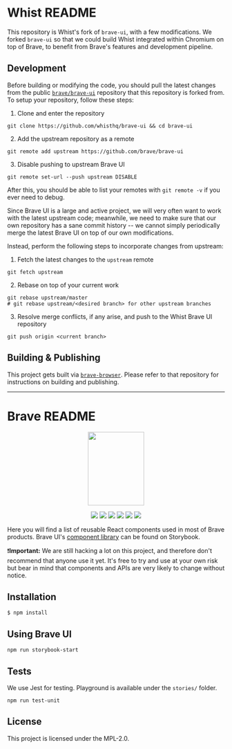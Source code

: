 # Whist README

This repository is Whist's fork of `brave-ui`, with a few modifications. We forked `brave-ui` so that we could build Whist integrated within Chromium on top of Brave, to benefit from Brave's features and development pipeline.

## Development

Before building or modifying the code, you should pull the latest changes from the public [`brave/brave-ui`](https://github.com/brave/brave-ui) repository that this repository is forked from. To setup your repository, follow these steps:

1. Clone and enter the repository

```
git clone https://github.com/whisthq/brave-ui && cd brave-ui
```

2. Add the upstream repository as a remote

```
git remote add upstream https://github.com/brave/brave-ui
```

3. Disable pushing to upstream Brave UI

```
git remote set-url --push upstream DISABLE
```

After this, you should be able to list your remotes with `git remote -v` if you ever need to debug.

Since Brave UI is a large and active project, we will very often want to work with the latest upstream code; meanwhile, we need to make sure that our own repository has a sane commit history -- we cannot simply periodically merge the latest Brave UI on top of our own modifications.

Instead, perform the following steps to incorporate changes from upstream:

1. Fetch the latest changes to the `upstream` remote

```
git fetch upstream
```

2. Rebase on top of your current work

```
git rebase upstream/master
# git rebase upstream/<desired branch> for other upstream branches
```

3. Resolve merge conflicts, if any arise, and push to the Whist Brave UI repository

```
git push origin <current branch>
```

## Building & Publishing

This project gets built via [`brave-browser`](https://github.com/whisthq/brave-browser). Please refer to that repository for instructions on building and publishing.

---

# Brave README

<p align="center"><img src="./ui-logo.svg" width="130px" height="170px"/></p>

<p align="center">
<a href="https://www.npmjs.com/package/brave-ui" alt="NPM"><img src="https://img.shields.io/npm/v/brave-ui.svg" /></a>
<a href="https://travis-ci.org/brave/brave-ui" alt="Travis"><img src="https://img.shields.io/travis/brave/brave-ui.svg" /></a>
<a href="https://snyk.io/test/github/brave/brave-ui" alt="Known Vulnerabilities"><img src="https://snyk.io/test/github/brave/brave-ui/badge.svg" /></a>
<a href="#" alt="NPM"><img src="https://img.shields.io/npm/dt/brave-ui.svg" /></a>
<a href="https://lernajs.io/" alt="Lerna"><img src="https://img.shields.io/badge/maintained%20with-lerna-cc00ff.svg" /></a>
<a href="https://standardjs.com" alt="JavaScript Style Guide"><img src="https://img.shields.io/badge/code_style-standard-brightgreen.svg" /></a>
</p>

Here you will find a list of reusable React components used in most of Brave products. Brave UI's [component library](https://brave.github.io/brave-ui) can be found on Storybook.

:exclamation:**Important:** We are still hacking a lot on this project, and therefore don't recommend that anyone use it yet. It's free to try and use at your own risk but bear in mind that components and APIs are very likely to change without notice.

## Installation

```
$ npm install
```

## Using Brave UI

```
npm run storybook-start
```

## Tests

We use Jest for testing. Playground is available under the `stories/` folder.

```
npm run test-unit
```

## License

This project is licensed under the MPL-2.0.
